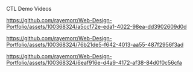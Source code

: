 
CTL Demo Videos

https://github.com/rayemorr/Web-Design-Portfolio/assets/100368324/a5ccf72e-eda1-4022-98ea-dd3902609d0d


https://github.com/rayemorr/Web-Design-Portfolio/assets/100368324/76b21de5-f642-4013-aa55-487f2956f3ad


https://github.com/rayemorr/Web-Design-Portfolio/assets/100368324/6eaf916e-d4a9-4172-af38-84d0f0c56cfa

